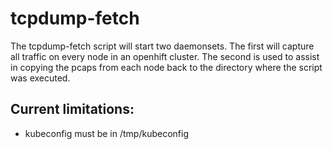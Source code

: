 # tcpdump-fetch

The tcpdump-fetch script will start two daemonsets.  The first will capture all traffic on every node in an openhift cluster.  The second is used to assist in copying the pcaps from each node back to the directory where the script was executed.

## Current limitations:

- kubeconfig must be in /tmp/kubeconfig


